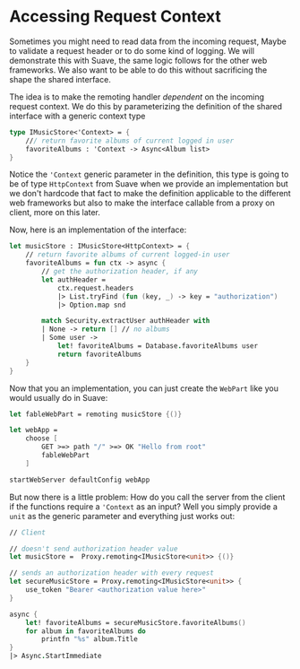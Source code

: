 # Accessing Request Context

Sometimes you might need to read data from the incoming request, Maybe to validate a request header or to do some kind of logging. We will demonstrate this with Suave, the same logic follows for the other web frameworks. We also want to be able to do this without sacrificing the shape the shared interface. 

The idea is to make the remoting handler *dependent* on the incoming request context. We do this by parameterizing the definition of the shared interface with a generic context type

```fs
type IMusicStore<'Context> = {
    /// return favorite albums of current logged in user
    favoriteAlbums : 'Context -> Async<Album list>
}
```
Notice the `'Context` generic parameter in the definition, this type is going to be of type `HttpContext`  from Suave when we provide an implementation but we don't hardcode that fact to make the definition applicable to the different web frameworks but also to make the interface callable from a proxy on client, more on this later.  

Now, here is an implementation of the interface:
```fs
let musicStore : IMusicStore<HttpContext> = {
    // return favorite albums of current logged-in user
    favoriteAlbums = fun ctx -> async {
        // get the authorization header, if any
        let authHeader = 
            ctx.request.headers
            |> List.tryFind (fun (key, _) -> key = "authorization")
            |> Option.map snd 

        match Security.extractUser authHeader with
        | None -> return [] // no albums 
        | Some user -> 
            let! favoriteAlbums = Database.favoriteAlbums user
            return favoriteAlbums
    }
}
```
Now that you an implementation, you can just create the `WebPart` like you would usually do in Suave:
```fs
let fableWebPart = remoting musicStore {()}

let webApp = 
    choose [ 
        GET >=> path "/" >=> OK "Hello from root"
        fableWebPart
    ]

startWebServer defaultConfig webApp
```
But now there is a little problem: How do you call the server from the client if the functions require a `'Context` as an input? Well you simply provide a `unit` as the generic parameter and everything just works out:
```fs
// Client

// doesn't send authorization header value
let musicStore =  Proxy.remoting<IMusicStore<unit>> {()}

// sends an authorization header with every request
let secureMusicStore = Proxy.remoting<IMusicStore<unit>> {
    use_token "Bearer <authorization value here>"
} 

async {
    let! favoriteAlbums = secureMusicStore.favoriteAlbums() 
    for album in favoriteAlbums do
        printfn "%s" album.Title
}
|> Async.StartImmediate
```